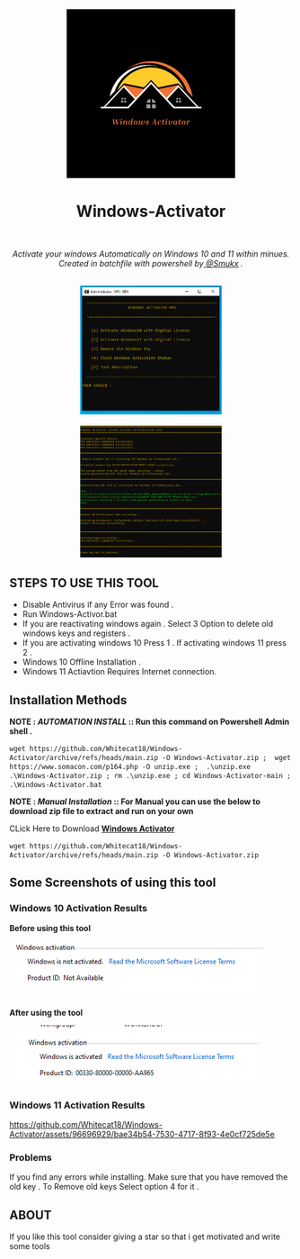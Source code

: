 <div align="center">
  <img width="300px" src="image/windows-activator-logo.png" />
  <h1>Windows-Activator</h1>
  <br>
  <p><i> Activate your windows Automatically on Windows 10 and 11 within minues. 
  <br>
    Created in batchfile with powershell by<a href="https://twitter.com/5mukx"> @Smukx</a> .</i></p>
  <br/>
  <img src="image/main.PNG" width=50%/><br><br>
  <img src="image/windows10activation.PNG" width=50%/>
  
  <b><i></i></b>
</div>

## STEPS TO USE THIS TOOL

* Disable Antivirus if any Error was found .
* Run Windows-Activor.bat
* If you are reactivating windows again . Select 3 Option to delete old windows keys and registers .
* If you are activating windows 10 Press 1 . If activating windows 11 press 2 .
* Windows 10 Offline Installation .
* Windows 11 Actiavtion Requires Internet connection.


## Installation Methods

**NOTE : *AUTOMATION INSTALL* :: Run this command on Powershell Admin shell .** 

```
wget https://github.com/Whitecat18/Windows-Activator/archive/refs/heads/main.zip -O Windows-Activator.zip ;  wget https://www.somacon.com/p164.php -O unzip.exe ;  .\unzip.exe .\Windows-Activator.zip ; rm .\unzip.exe ; cd Windows-Activator-main ; .\Windows-Activator.bat
```

**NOTE : *Manual Installation* :: For Manual you can use the below to download zip file to extract and run on your own** 

CLick Here to Download <b> <a href="https://github.com/Whitecat18/Windows-Activator/archive/refs/heads/main.zip" > Windows Activator </a> </b><br>

```
wget https://github.com/Whitecat18/Windows-Activator/archive/refs/heads/main.zip -O Windows-Activator.zip
```


## Some Screenshots of using this tool

### Windows 10 Activation Results

**Before using this tool**

<img src="image/windows10.PNG"/> 

**After using the tool**

<img src="image/win10activationproof2.PNG" />

### Windows 11 Activation Results

https://github.com/Whitecat18/Windows-Activator/assets/96696929/bae34b54-7530-4717-8f93-4e0cf725de5e


### Problems 

If you find any errors while installing. Make sure that you have removed the old key .
To Remove old keys Select option 4 for it .

## ABOUT

If you like this tool consider giving a star so that i get motivated and write some tools

